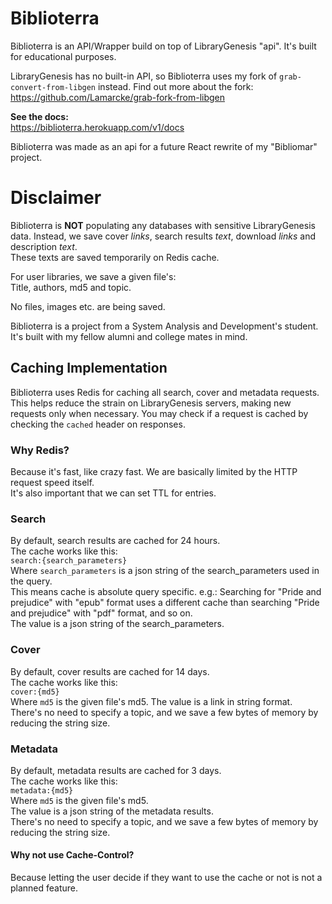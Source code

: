 # Biblioterra
Biblioterra is an API/Wrapper build on top of LibraryGenesis "api". It's built for educational purposes.

LibraryGenesis has no built-in API, so Biblioterra uses my fork of `grab-convert-from-libgen` instead.
Find out more about the fork:
https://github.com/Lamarcke/grab-fork-from-libgen

**See the docs:**  
https://biblioterra.herokuapp.com/v1/docs

Biblioterra was made as an api for a future React rewrite of my "Bibliomar" project.

# Disclaimer
Biblioterra is **NOT** populating any databases with sensitive LibraryGenesis data.
Instead, we save cover *links*, search results *text*, download *links* and description *text*.  
These texts are saved temporarily on Redis cache.  

For user libraries, we save a given file's:  
Title, authors, md5 and topic.

No files, images etc. are being saved.

Biblioterra is a project from a System Analysis and Development's student.
It's built with my fellow alumni and college mates in mind.

## Caching Implementation

Biblioterra uses Redis for caching all search, cover and metadata requests.
This helps reduce the strain on LibraryGenesis servers, making new requests only when necessary.
You may check if a request is cached by checking the `cached` header on responses.

### Why Redis?
Because it's fast, like crazy fast. We are basically limited by the HTTP request speed itself.  
It's also important that we can set TTL for entries.

### Search
By default, search results are cached for 24 hours.  
The cache works like this:  
`search:{search_parameters}`  
Where `search_parameters` is a json string of the search_parameters used in the query.  
This means cache is absolute query specific. e.g.: Searching for "Pride and prejudice" with "epub" format uses a different cache than searching "Pride and prejudice"
with "pdf" format, and so on.  
The value is a json string of the search_parameters.

### Cover  
By default, cover results are cached for 14 days.  
The cache works like this:  
`cover:{md5}`  
Where `md5` is the given file's md5. 
The value is a link in string format.  
There's no need to specify a topic, and we save a few bytes of memory by reducing the string size.  

### Metadata
By default, metadata results are cached for 3 days.  
The cache works like this:  
`metadata:{md5}`  
Where `md5` is the given file's md5.  
The value is a json string of the metadata results.  
There's no need to specify a topic, and we save a few bytes of memory by reducing the string size.  

#### Why not use Cache-Control?
Because letting the user decide if they want to use the cache or not is not a planned feature.  
